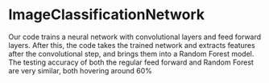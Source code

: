 # ImageClassificationNetwork

Our code trains a neural network with convolutional layers and feed forward layers. After this, the code takes the trained network and extracts
features after the convolutional step, and brings them into a Random Forest model. The testing accuracy of both the regular feed forward and 
Random Forest are very similar, both hovering around 60%